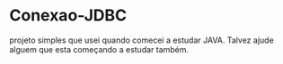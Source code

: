 # Conexao-JDBC

projeto simples que usei quando comecei a estudar JAVA. Talvez ajude alguem que esta começando a estudar também.
